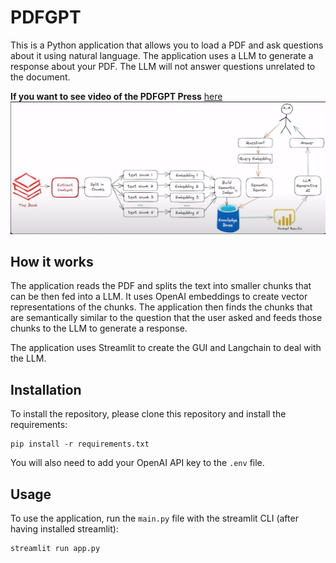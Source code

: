 # PDFGPT



This is a Python application that allows you to load a PDF and ask questions about it using natural language. The application uses a LLM to generate a response about your PDF. The LLM will not answer questions unrelated to the document.

__If you want to see video of the PDFGPT Press__ [here](https://www.linkedin.com/posts/md-anas-mondol_textsummarization-ai-llm-activity-7077030778185912320-GrIr?utm_source=share&utm_medium=member_desktop)
![](https://github.com/Anas436/PDFGPT/blob/main/Architecture.jpg)

## How it works

The application reads the PDF and splits the text into smaller chunks that can be then fed into a LLM. It uses OpenAI embeddings to create vector representations of the chunks. The application then finds the chunks that are semantically similar to the question that the user asked and feeds those chunks to the LLM to generate a response.

The application uses Streamlit to create the GUI and Langchain to deal with the LLM.


## Installation

To install the repository, please clone this repository and install the requirements:

```
pip install -r requirements.txt
```

You will also need to add your OpenAI API key to the `.env` file.

## Usage

To use the application, run the `main.py` file with the streamlit CLI (after having installed streamlit): 

```
streamlit run app.py
```
